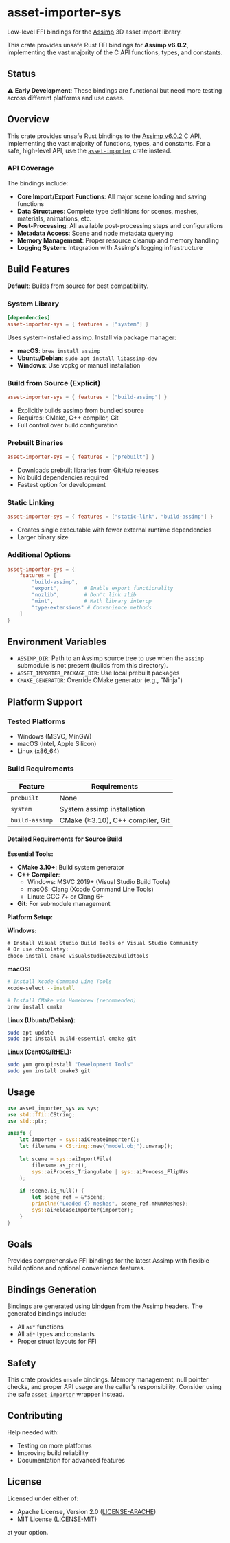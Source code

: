 # asset-importer-sys

Low-level FFI bindings for the [Assimp](https://github.com/assimp/assimp) 3D asset import library.

This crate provides unsafe Rust FFI bindings for **Assimp v6.0.2**, implementing the vast majority of the C API functions, types, and constants.

## Status

⚠️ **Early Development**: These bindings are functional but need more testing across different platforms and use cases.

## Overview

This crate provides unsafe Rust bindings to the [Assimp v6.0.2](https://github.com/assimp/assimp/releases/tag/v6.0.2) C API, implementing the vast majority of functions, types, and constants. For a safe, high-level API, use the [`asset-importer`](../asset-importer/) crate instead.

### API Coverage

The bindings include:
- **Core Import/Export Functions**: All major scene loading and saving functions
- **Data Structures**: Complete type definitions for scenes, meshes, materials, animations, etc.
- **Post-Processing**: All available post-processing steps and configurations
- **Metadata Access**: Scene and node metadata querying
- **Memory Management**: Proper resource cleanup and memory handling
- **Logging System**: Integration with Assimp's logging infrastructure

## Build Features

**Default**: Builds from source for best compatibility.

### System Library
```toml
[dependencies]
asset-importer-sys = { features = ["system"] }
```
Uses system-installed assimp. Install via package manager:
- **macOS**: `brew install assimp`
- **Ubuntu/Debian**: `sudo apt install libassimp-dev`
- **Windows**: Use vcpkg or manual installation

### Build from Source (Explicit)
```toml
asset-importer-sys = { features = ["build-assimp"] }
```
- Explicitly builds assimp from bundled source
- Requires: CMake, C++ compiler, Git
- Full control over build configuration

### Prebuilt Binaries
```toml
asset-importer-sys = { features = ["prebuilt"] }
```
- Downloads prebuilt libraries from GitHub releases
- No build dependencies required
- Fastest option for development

### Static Linking
```toml
asset-importer-sys = { features = ["static-link", "build-assimp"] }
```
- Creates single executable with fewer external runtime dependencies
- Larger binary size

### Additional Options
```toml
asset-importer-sys = { 
    features = [
        "build-assimp",
        "export",        # Enable export functionality  
        "nozlib",        # Don't link zlib
        "mint",          # Math library interop
        "type-extensions" # Convenience methods
    ]
}
```

## Environment Variables

- `ASSIMP_DIR`: Path to an Assimp source tree to use when the `assimp` submodule is not present (builds from this directory).
- `ASSET_IMPORTER_PACKAGE_DIR`: Use local prebuilt packages
- `CMAKE_GENERATOR`: Override CMake generator (e.g., "Ninja")

## Platform Support

### Tested Platforms
- Windows (MSVC, MinGW)
- macOS (Intel, Apple Silicon)
- Linux (x86_64)

### Build Requirements

| Feature | Requirements |
|---------|-------------|
| `prebuilt` | None |
| `system` | System assimp installation |
| `build-assimp` | CMake (≥3.10), C++ compiler, Git |

#### Detailed Requirements for Source Build

**Essential Tools:**
- **CMake 3.10+**: Build system generator
- **C++ Compiler**:
  - Windows: MSVC 2019+ (Visual Studio Build Tools)
  - macOS: Clang (Xcode Command Line Tools)
  - Linux: GCC 7+ or Clang 6+
- **Git**: For submodule management

**Platform Setup:**

**Windows:**
```cmd
# Install Visual Studio Build Tools or Visual Studio Community
# Or use chocolatey:
choco install cmake visualstudio2022buildtools
```

**macOS:**
```bash
# Install Xcode Command Line Tools
xcode-select --install

# Install CMake via Homebrew (recommended)
brew install cmake
```

**Linux (Ubuntu/Debian):**
```bash
sudo apt update
sudo apt install build-essential cmake git
```

**Linux (CentOS/RHEL):**
```bash
sudo yum groupinstall "Development Tools"
sudo yum install cmake3 git
```

## Usage

```rust
use asset_importer_sys as sys;
use std::ffi::CString;
use std::ptr;

unsafe {
    let importer = sys::aiCreateImporter();
    let filename = CString::new("model.obj").unwrap();
    
    let scene = sys::aiImportFile(
        filename.as_ptr(),
        sys::aiProcess_Triangulate | sys::aiProcess_FlipUVs
    );
    
    if !scene.is_null() {
        let scene_ref = &*scene;
        println!("Loaded {} meshes", scene_ref.mNumMeshes);
        sys::aiReleaseImporter(importer);
    }
}
```

## Goals

Provides comprehensive FFI bindings for the latest Assimp with flexible build options and optional convenience features.

## Bindings Generation

Bindings are generated using [bindgen](https://github.com/rust-lang/rust-bindgen) from the Assimp headers. The generated bindings include:

- All `ai*` functions
- All `ai*` types and constants
- Proper struct layouts for FFI

## Safety

This crate provides `unsafe` bindings. Memory management, null pointer checks, and proper API usage are the caller's responsibility. Consider using the safe [`asset-importer`](../asset-importer/) wrapper instead.

## Contributing

Help needed with:
- Testing on more platforms
- Improving build reliability
- Documentation for advanced features

## License

Licensed under either of:

- Apache License, Version 2.0 ([LICENSE-APACHE](../LICENSE-APACHE))
- MIT License ([LICENSE-MIT](../LICENSE-MIT))

at your option.

